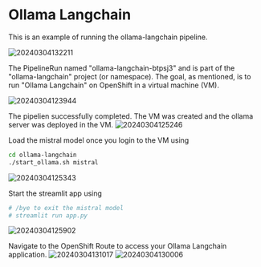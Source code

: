 # Ollama Langchain

This is an example of running the ollama-langchain pipeline. 

![20240304132211](https://i.imgur.com/NIf1jkW.png)

The PipelineRun named "ollama-langchain-btpsj3" and is part of the "ollama-langchain" project (or namespace). The goal, as mentioned, is to run "Ollama Langchain" on OpenShift in a virtual machine (VM).

![20240304123944](https://i.imgur.com/5y4plVG.png)

The pipelien successfully completed. The VM was created and the ollama server  was deployed in the VM.
![20240304125246](https://i.imgur.com/IFtK9id.png)

Load the mistral model once you login to the VM using 
```bash
cd ollama-langchain
./start_ollama.sh mistral
```

![20240304125343](https://i.imgur.com/4ugf5bk.png)

Start the streamlit app using 
```bash 
# /bye to exit the mistral model 
# streamlit run app.py
```

![20240304125902](https://i.imgur.com/N5xb4L2.png)

Navigate to the OpenShift Route to access your Ollama Langchain application.
![20240304131017](https://i.imgur.com/VwqdzwD.png)
![20240304130006](https://i.imgur.com/JkOVFbn.png)